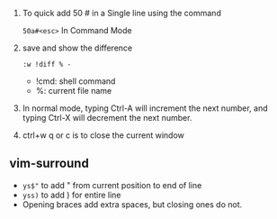 1. To quick add 50 # in a Single line using the command

   `50a#<esc>` In Command Mode

2. save and show the difference

   `:w !diff % -`
   - !cmd: shell command
   - %: current file name
   
3. In normal mode, typing Ctrl-A will increment the next number, and typing Ctrl-X will decrement the next number.

4. ctrl+w q or c is to close the current window

## vim-surround
- `ys$"` to add " from current position to end of line
- `yss)` to add ) for entire line
- Opening braces add extra spaces, but closing ones do not.